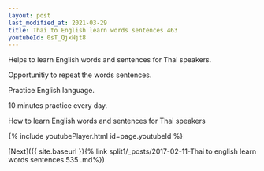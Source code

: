 ```yaml
---
layout: post
last_modified_at: 2021-03-29
title: Thai to English learn words sentences 463 
youtubeId: 0sT_QjxNjt8
---
```

 
 
Helps to learn English words and sentences for Thai speakers.

Opportunitiy to repeat the words sentences. 

Practice English language. 
 
10 minutes practice every day. 
 
How to learn English words and sentences for Thai speakers 
 
{% include youtubePlayer.html id=page.youtubeId %}
 
 
[Next]({{ site.baseurl }}{% link  split1/_posts/2017-02-11-Thai to english learn words sentences 535 .md%})
 

